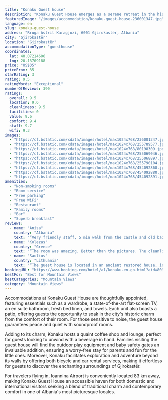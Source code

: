 ```yaml
---
title: "Konaku Guest house"
description: "Konaku Guest House emerges as a serene retreat in the historic heart of Gjirokastër, boasting breathtaking mountain vistas and a plethora of amenities designed for the modern traveler."
featuredImage: "/images/accommodation/konaku-guest-house-236001347.jpg"
language: en
slug: konaku-guest-house
address: "Rruga Astrit Karagjozi, 6001 Gjirokastër, Albania"
city: "Gjirokastër"
location: "Gjirokastër"
accommodationType: "guesthouse"
coordinates:
  lat: 40.07214606
  lng: 20.13709188
price: "US$35"
priceFrom: 35
starRating: 3
rating: 9.5
ratingWords: "Exceptional"
numberOfReviews: 390
ratings:
  overall: 9.5
  location: 9.6
  cleanliness: 9.5
  facilities: 0
  value: 9.6
  comfort: 9.4
  staff: 9.7
  wifi: 9.3
images:
  - "https://cf.bstatic.com/xdata/images/hotel/max1024x768/236001347.jpg?k=f5b8acf17b541659c5a886c4393ccc34bc21a971dd154ca2980763ce00b999f1&o=&hp=1"
  - "https://cf.bstatic.com/xdata/images/hotel/max1024x768/255789577.jpg?k=21295c0f712159a310572250b4a54b874ceef2fc45a805176f1802f5d73560c9&o=&hp=1"
  - "https://cf.bstatic.com/xdata/images/hotel/max1024x768/80198309.jpg?k=27d2cbe06b2f5a05827dd5522fa4673f0e8eb20e536c0d434976c9be43aecbbb&o=&hp=1"
  - "https://cf.bstatic.com/xdata/images/hotel/max1024x768/255069046.jpg?k=55f5795c086b109d1f4b9198622e1fcd7267582dd9ddafd5a35729d9b9a1cc00&o=&hp=1"
  - "https://cf.bstatic.com/xdata/images/hotel/max1024x768/255068897.jpg?k=dd90cf8858015a91ff49a8add7a5f5741b018907ba31ab32122b4d4ff9d8a6e4&o=&hp=1"
  - "https://cf.bstatic.com/xdata/images/hotel/max1024x768/255790104.jpg?k=8309095867a74b40f46cfdc693606cd2e255582796428ba50e035158577b2d29&o=&hp=1"
  - "https://cf.bstatic.com/xdata/images/hotel/max1024x768/454092868.jpg?k=d8a9027f01d051d1d0e6536fb4c512bb0d8103abc43aaa8600a6642217d0f643&o=&hp=1"
  - "https://cf.bstatic.com/xdata/images/hotel/max1024x768/454092880.jpg?k=c9a4aa22db1c1527739f31b1017d701436352246331d83cb5a7a918c36a34b2c&o=&hp=1"
  - "https://cf.bstatic.com/xdata/images/hotel/max1024x768/454092891.jpg?k=287926c8d8e774e136444bb82a80c9253a95d6b7246416289ca35c4f4b62d536&o=&hp=1"
amenities:
  - "Non-smoking rooms"
  - "Room service"
  - "Free parking"
  - "Free WiFi"
  - "Restaurant"
  - "Family rooms"
  - "Bar"
  - "Superb breakfast"
reviews:
  - name: "Anisa"
    country: "Albania"
    text: "“Very friendly staff, 5 min walk from the castle and old bazar. Nice view.”"
  - name: "Kolezas"
    country: "Greece"
    text: "“The room was amazing. Better than the pictures. The cleanliness, the breakfast, the service from the owner, all excellent. Its price very good for everything it offers. We will definitely be back.”"
  - name: "Saulius"
    country: "Lithuania"
    text: "“The guest house is located in an ancient restored house, interesting interior, great view from the terrace to the city, wonderful traditional breakfast, great host. There is a parking space, which is very important in this city”"
bookingURL: "https://www.booking.com/hotel/al/konaku.en-gb.html?aid=8035640"
bestFor: "Best for Mountain Views"
bestCategories: "Mountain Views"
category: "Mountain Views"
---
```


Accommodations at Konaku Guest House are thoughtfully appointed, featuring essentials such as a wardrobe, a state-of-the-art flat-screen TV, an en suite bathroom, fresh bed linen, and towels. Each unit also boasts a patio, offering guests the opportunity to soak in the city's historic charm from the comfort of their room. For those sensitive to noise, the guest house guarantees peace and quiet with soundproof rooms.

Adding to its charm, Konaku hosts a quaint coffee shop and lounge, perfect for guests looking to unwind with a beverage in hand. Families visiting the guest house will find the outdoor play equipment and baby safety gates an invaluable addition, ensuring a worry-free stay for parents and fun for the little ones. Moreover, Konaku facilitates exploration and adventure beyond its walls by offering both bicycle and car rental services, making it effortless for guests to discover the enchanting surroundings of Gjirokastër.

For travelers flying in, Ioannina Airport is conveniently located 83 km away, making Konaku Guest House an accessible haven for both domestic and international visitors seeking a blend of traditional charm and contemporary comfort in one of Albania's most picturesque locales.